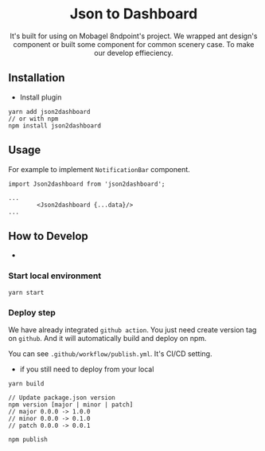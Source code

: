 <h1 align="center">
    Json to Dashboard
</h1>

<div align="center">

It's built for using on Mobagel 8ndpoint's project. We wrapped ant design's component or built some component for common scenery case. To make our develop effieciency.

</div>

## Installation

- Install plugin

```
yarn add json2dashboard
// or with npm
npm install json2dashboard
```

## Usage

For example to implement `NotificationBar` component.

```
import Json2dashboard from 'json2dashboard';

...
        <Json2dashboard {...data}/>
...
```

## How to Develop

-

### Start local environment

```
yarn start
```

### Deploy step

We have already integrated `github action`. You just need create version tag on `github`. And it will automatically build and deploy on npm.

You can see `.github/workflow/publish.yml`. It's CI/CD setting.

- if you still need to deploy from your local

```
yarn build

// Update package.json version
npm version [major | minor | patch]
// major 0.0.0 -> 1.0.0
// minor 0.0.0 -> 0.1.0
// patch 0.0.0 -> 0.0.1

npm publish
```
